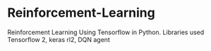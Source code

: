 # Reinforcement-Learning
Reinforcement Learning Using Tensorflow in Python.
Libraries used Tensorflow 2, keras rl2, DQN agent
